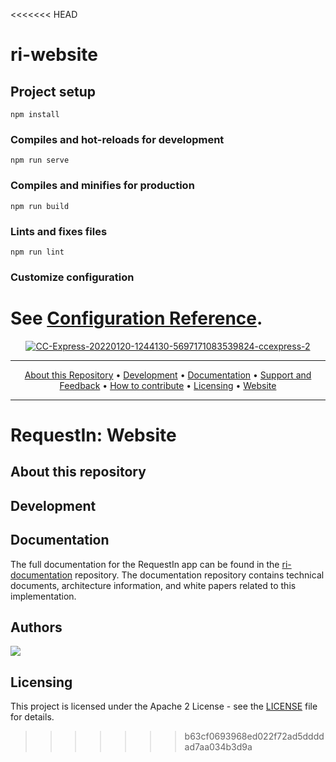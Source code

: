 <<<<<<< HEAD

# ri-website

## Project setup

```
npm install
```

### Compiles and hot-reloads for development

```
npm run serve
```

### Compiles and minifies for production

```
npm run build
```

### Lints and fixes files

```
npm run lint
```

### Customize configuration

# See [Configuration Reference](https://cli.vuejs.org/config/).

<p align="center">
 <a href="https://ibb.co/TrJtwh1"><img src="https://i.ibb.co/rvqHQy3/CC-Express-20220120-1244130-5697171083539824-ccexpress-2.png" alt="CC-Express-20220120-1244130-5697171083539824-ccexpress-2" border="0"></a> 
<hr />
<p align="center">
    <a href="#about-this-repository">About this Repository</a> •
    <a href="#development">Development</a> •
    <a href="#documentation">Documentation</a> •
    <a href="#support-and-feedback">Support and Feedback</a> •
    <a href="#how-to-contribute">How to contribute</a> •
    <a href="#licensing">Licensing</a> •
    <a href="https://request.tn/en/">Website</a>
</p>
<hr />

# RequestIn: Website

## About this repository

## Development

## Documentation

The full documentation for the RequestIn app can be found in the [ri-documentation](https://github.com/Requestln/ri-documentation) repository. The documentation repository contains technical documents, architecture information, and white papers related to this implementation.

## Authors

<a href="https://github.com/Requestln/request-website/graphs/contributors">
  <img src="https://contrib.rocks/image?repo=Requestln/request-website" />
</a>

## Licensing

This project is licensed under the Apache 2 License - see the [LICENSE](LICENSE) file for details.

> > > > > > > b63cf0693968ed022f72ad5ddddad7aa034b3d9a
